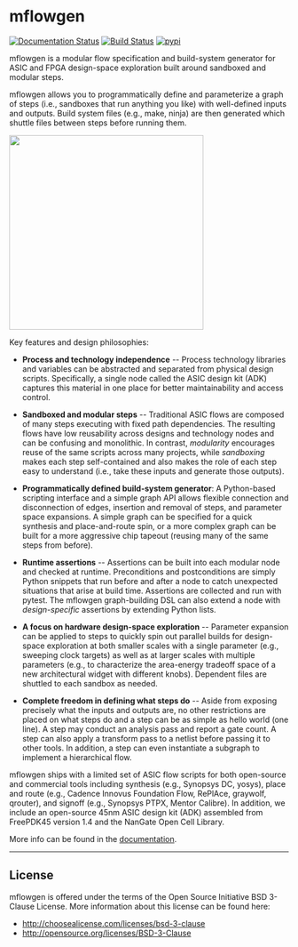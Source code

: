 mflowgen
==========================================================================
[![Documentation Status](https://readthedocs.org/projects/mflowgen/badge/?version=latest)](https://mflowgen.readthedocs.io/en/latest) [![Build Status](https://travis-ci.com/mflowgen/mflowgen.svg?branch=master)](https://travis-ci.com/mflowgen/mflowgen) [![pypi](https://img.shields.io/pypi/v/mflowgen)](https://pypi.org/project/mflowgen/)

<!-- **Author**: Christopher Torng (ctorng@stanford.edu) -->

<!-- *Reviewers: We found that we are unfortunately unable to fully
anonymize this repo as it is already used in various open-source
projects. We respectfully request that you do not read further in
order to preserve blindedness.* -->

mflowgen is a modular flow specification and build-system
generator for ASIC and FPGA design-space exploration built around
sandboxed and modular steps.

mflowgen allows you to programmatically define and parameterize a graph
of steps (i.e., sandboxes that run anything you like) with
well-defined inputs and outputs. Build system files (e.g., make,
ninja) are then generated which shuttle files between steps before
running them.

<img width='350px' src='docs/_static/images/example-graph.jpg'>

Key features and design philosophies:

- **Process and technology independence** -- Process technology
  libraries and variables can be abstracted and separated from
  physical design scripts. Specifically, a single node called the
  ASIC design kit (ADK) captures this material in one place for
  better maintainability and access control.

- **Sandboxed and modular steps** -- Traditional ASIC flows are
  composed of many steps executing with fixed path dependencies. The
  resulting flows have low reusability across designs and technology
  nodes and can be confusing and monolithic. In contrast,
  _modularity_ encourages reuse of the same scripts across many
  projects, while _sandboxing_ makes each step self-contained and
  also makes the role of each step easy to understand (i.e., take
  these inputs and generate those outputs).

- **Programmatically defined build-system generator**: A
  Python-based scripting interface and a simple graph API allows
  flexible connection and disconnection of edges, insertion and
  removal of steps, and parameter space expansions. A simple graph
  can be specified for a quick synthesis and place-and-route spin,
  or a more complex graph can be built for a more aggressive chip
  tapeout (reusing many of the same steps from before).

- **Runtime assertions** -- Assertions can be built into each
  modular node and checked at runtime. Preconditions and
  postconditions are simply Python snippets that run before and
  after a node to catch unexpected situations that arise at build
  time. Assertions are collected and run with pytest. The mflowgen
  graph-building DSL can also extend a node with _design-specific_
  assertions by extending Python lists.

- **A focus on hardware design-space exploration** -- Parameter
  expansion can be applied to steps to quickly spin out parallel
  builds for design-space exploration at both smaller scales with a
  single parameter (e.g., sweeping clock targets) as well as at
  larger scales with multiple parameters (e.g., to characterize the
  area-energy tradeoff space of a new architectural widget with
  different knobs). Dependent files are shuttled to each sandbox
  as needed.

- **Complete freedom in defining what steps do** -- Aside from
  exposing precisely what the inputs and outputs are, no other
  restrictions are placed on what steps do and a step can be as
  simple as hello world (one line). A step may conduct an analysis
  pass and report a gate count. A step can also apply a transform
  pass to a netlist before passing it to other tools. In addition, a
  step can even instantiate a subgraph to implement a hierarchical
  flow.

mflowgen ships with a limited set of ASIC flow scripts for both
open-source and commercial tools including synthesis (e.g., Synopsys
DC, yosys), place and route (e.g., Cadence Innovus Foundation Flow,
RePlAce, graywolf, qrouter), and signoff (e.g., Synopsys PTPX,
Mentor Calibre). In addition, we include an open-source 45nm ASIC design
kit (ADK) assembled from FreePDK45 version 1.4 and the NanGate Open
Cell Library.

More info can be found in the
[documentation](https://mflowgen.readthedocs.io/en/latest).

--------------------------------------------------------------------------
License
--------------------------------------------------------------------------

mflowgen is offered under the terms of the Open Source Initiative BSD
3-Clause License. More information about this license can be found
here:

- http://choosealicense.com/licenses/bsd-3-clause
- http://opensource.org/licenses/BSD-3-Clause


